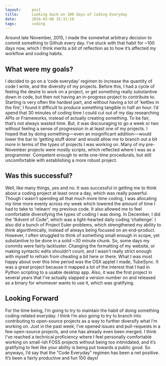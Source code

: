 ```yaml
---
layout:     post
title:      Looking back on 100 days of Coding Everyday
date:       2016-03-08 15:31:19
tags:       coding
---
```


Around late November, 2015, I made the somewhat arbitrary decision to commit something to Github every day. I’ve stuck with that habit for ~100 days now, which I think merits a bit of reflection as to how it’s affected my workflow and coding habits.

## What were my goals?
I decided to go on a ‘code everyday’ regimen to increase the quantity of code I write, and the diversity of my projects. Before this, I had a cycle of feeling the desire to work on a project, or get something really substantive down in code, but then not having an in-progress project to contribute to. Starting is very often the hardest part, and without having a lot of ‘kettles in the fire’, I found it difficult to produce something tangible in half an hour.
I’d spend that 30 minutes of coding time I could cut out of my day researching APIs or Frameworks, instead of actually creating something. To be fair, that’s not always wasted time. But, it was discouraging to go a week or two without feeling a sense of progression in at least one of my projects.
I hoped that by doing something — even an insignificant addition — would lower the bar to ‘getting stuff done’ and would allow me to branch out a bit more in terms of the types of projects I was working on. Many of my pre-November projects were mostly scripts, which reflected where I was as a programmer. Competent enough to write one-time procedurals, but still uncomfortable with establishing a more robust project.<!--break-->

## Was this successful?

Well, like many things, yes and no. It was successful in getting me to think about a coding project at least once a day, which was really powerful. Though I wasn’t spending all that much more time coding, I was allocating my time more evenly across my week which lowered the amount of time I had to take to ‘relearn’ my previous code.
It also allowed me to feel comfortable diversifying the types of coding I was doing. In December, I did the “Advent of Code”, which was a light-hearted daily coding ‘challenge’. I also did a bunch of Project Euler problems, which strengthened my ability to think algorithmically, instead of always being focused on an end-product.
However, I often struggled to think of something small enough in scope, yet substantive to be done in a solid ~30 minute chunk. So, some days my commits were fairly lackluster.
Changing the formatting of my website, or making syntactic edits shouldn’t count, and I wasn’t really strict enough with myself to refrain from cheating a bit here or there.
What I was most happy about over this time period was the OSX applet I made, TubeSync. It was a great project because it mapped a lot of the interest that I had in Python scripting to a usable desktop app. Also, it was the first project in several years that I’ve actually slapped a version number on and released as a binary for whomever wants to use it, which was gratifying.

## Looking Forward
For the time being, I’m going to try to maintain the habit of doing something coding-related everyday. I think I’m also going to try to branch into contributing to open-source projects as a way to further diversify what I’m working on.
Just in the past week, I’ve opened issues and pull-requests in a few open-source projects, and one has already even been merged. I think I’ve reached a technical proficiency where I feel personally comfortable working on small-ish FOSS projects without being too intimidated, and it’s gratifying to feel like your ability is being put towards a public good.
So anyways, I’d say that the “Code Everyday” regimen has been a net positive. It’s been a fairly productive and fun 100 days!